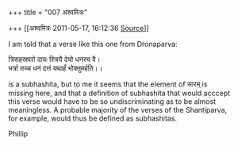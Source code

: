 +++
title = "007 अश्वमित्रः"

+++
[[अश्वमित्रः	2011-05-17, 16:12:36 [Source](https://groups.google.com/g/samskrita/c/4gX_7Jq7Bdw)]]



I am told that a verse like this one from Dronaparva:

त्रिसहस्रपरो दायः स्त्रियै देयो धनस्य वै।  
भर्त्रा तच्च धनं दत्तं यथार्हं भोक्तुमर्हति।।

is a subhashita, but to me it seems that the element of सारम् is  
missing here, and that a definition of subhashita that would acccept  
this verse would have to be so undiscriminating as to be almost  
meaningless. A probable majority of the verses of the Shantiparva,  
for example, would thus be defined as subhashitas.

Phillip

